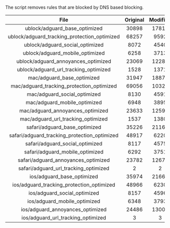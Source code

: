 The script removes rules that are blocked by DNS based blocking.


| File | Original | Modified |
|:----:|:-----:|:-----:|
| ublock/adguard_base_optimized | 30898 | 17811 |
| ublock/adguard_tracking_protection_optimized | 68257 | 9592 |
| ublock/adguard_social_optimized | 8072 | 4540 |
| ublock/adguard_mobile_optimized | 6258 | 3713 |
| ublock/adguard_annoyances_optimized | 23069 | 12284 |
| ublock/adguard_url_tracking_optimized | 1528 | 1371 |
| mac/adguard_base_optimized | 31947 | 18871 |
| mac/adguard_tracking_protection_optimized | 69056 | 10321 |
| mac/adguard_social_optimized | 8130 | 4591 |
| mac/adguard_mobile_optimized | 6948 | 3895 |
| mac/adguard_annoyances_optimized | 23633 | 12593 |
| mac/adguard_url_tracking_optimized | 1537 | 1380 |
| safari/adguard_base_optimized | 35226 | 21160 |
| safari/adguard_tracking_protection_optimized | 48917 | 6220 |
| safari/adguard_social_optimized | 8117 | 4575 |
| safari/adguard_mobile_optimized | 6292 | 3751 |
| safari/adguard_annoyances_optimized | 23782 | 12670 |
| safari/adguard_url_tracking_optimized | 2 | 2 |
| ios/adguard_base_optimized | 35974 | 21666 |
| ios/adguard_tracking_protection_optimized | 48966 | 6230 |
| ios/adguard_social_optimized | 8157 | 4596 |
| ios/adguard_mobile_optimized | 6348 | 3793 |
| ios/adguard_annoyances_optimized | 24486 | 13001 |
| ios/adguard_url_tracking_optimized | 3 | 3 |